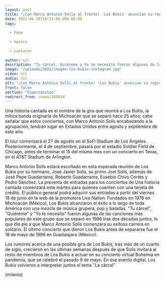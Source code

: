 ```yaml
---
layout: post
title: "¡Con Marco Antonio Solís al frente! 'Los Bukis' anuncian su regreso a los escenarios"
date: 2021-06-15T16:33:00.000-06:00
tags:
  
  - Fama
  
  - musica
  
  - cantante
  
author: nil
description: "Tu cárcel, Quiéreme y Yo te necesito fueron algunas de las canciones más populares de este grupo originario de Michoacán que se separó en 1996."
image: "/uploads/2021/images-los-bukis-instagram.jpg"
video: nil
audio: nil
alt: "¡Con Marco Antonio Solís al frente! 'Los Bukis' anuncian su regreso a los escenarios"
front: false
section: "Espectáculos"
redirect_from: /news/185034
---
```


Una historia cantada es el nombre de la gira que reunirá a Los Bukis, la mítica banda originaria de Michoacán que se separó hace 25 años; cabe señalar que estos conciertos, con Marco Antonio Solís encabezando a la agrupación, tendrán lugar en Estados Unidos entre agosto y septiembre de este año. 

El tour comenzará el 27 de agosto en el SoFi Stadium de Los Ángeles. Posteriormente, el 4 de septiembre, pasará por el estadio Soldier Field de Chicago, antes de terminar el 15 del mismo mes con un concierto en Texas, en el AT&T Stadium de Arlington.

Marco Antonio Solís estará escoltado en esta esperada reunión de Los Bukis por su hermano, José Javier Solís, su primo Joel Solís, además de José Pepe Guadarrama, Roberto Guadarrama, Eusebio Chivo Cortés y Pedro Sánchez. La preventa de entradas para los conciertos de Una historia cantada comenzará este martes para quienes cuenten con una tarjeta de crédito. El público general podrá adquirir sus entradas a partir del viernes 18 de junio en la web de la promotora Live Nation. 
Fundados en 1976 en Michoacán (México), Los Bukis alcanzaron el éxito a lo largo de toda América con una mezcla de música grupera, pop y baladas. "Tu cárcel", "Quiéreme" y "Yo te necesito" fueron algunas de las canciones más populares de este grupo que se separó en 1996 tras dos décadas juntos, lo que dio pie a que Marco Antonio Solís comenzara su exitosa carrera en solitario. El último concierto que dieron Los Bukis antes de separarse fue el 18 de mayo de 1996 en Guadalajara (México). 

Los rumores acerca de una posible gira de Los Bukis, tras más de un cuarto de siglo, crecieron en las últimas semanas después de que Solís invitara al resto de miembros de Los Bukis a actuar en su concierto virtual Bohemia en pandemia, que se celebró el pasado 9 de mayo. En ese evento digital, Los Bukis volvieron a interpretar juntos el tema "La cárcel" 

(milenio)
